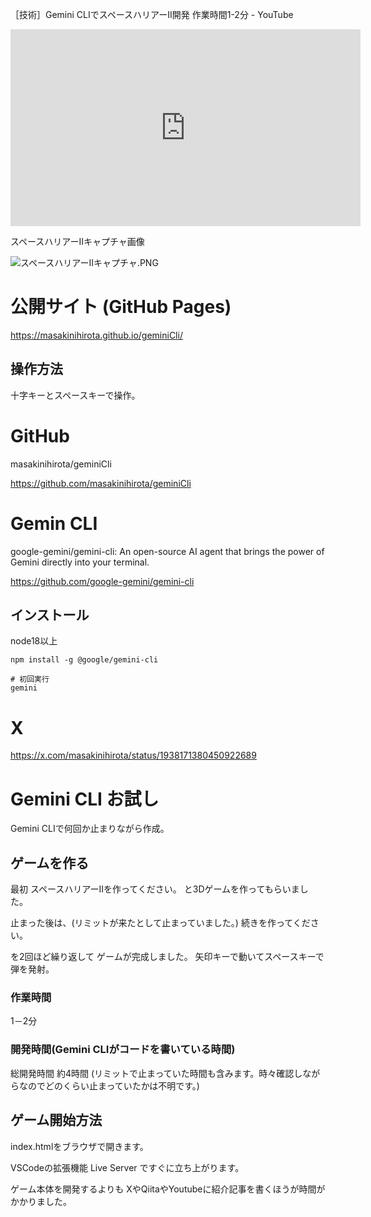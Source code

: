 <!--
title:   Gemini CLIを使ってスペースハリアーIIを作成 作業時間1－2分 総開発時間は約4時間(リミットで途中で止まっていたため、気づかず)
tags:    Gemini,GeminiCLI,game
id:      9882a833e077b934913a
private: false
-->
［技術］Gemini CLIでスペースハリアーII開発 作業時間1-2分 - YouTube

<iframe width="560" height="315" src="https://www.youtube.com/embed/R8ZuNd9JTDg?si=0a8WCU5a_jW-CYXJ" title="YouTube video player" frameborder="0" allow="accelerometer; autoplay; clipboard-write; encrypted-media; gyroscope; picture-in-picture; web-share" referrerpolicy="strict-origin-when-cross-origin" allowfullscreen></iframe>

スペースハリアーIIキャプチャ画像

![スペースハリアーIIキャプチャ.PNG](https://qiita-image-store.s3.ap-northeast-1.amazonaws.com/0/44761/d2683733-7d85-48b0-b23a-9d06005b95db.png)


# 公開サイト (GitHub Pages)

https://masakinihirota.github.io/geminiCli/

## 操作方法

十字キーとスペースキーで操作。



# GitHub

masakinihirota/geminiCli

https://github.com/masakinihirota/geminiCli



# Gemin CLI

google-gemini/gemini-cli: An open-source AI agent that brings the power of Gemini directly into your terminal.

https://github.com/google-gemini/gemini-cli

## インストール

node18以上

```terminal
npm install -g @google/gemini-cli

# 初回実行
gemini

```



# X

https://x.com/masakinihirota/status/1938171380450922689


# Gemini CLI お試し

Gemini CLIで何回か止まりながら作成。


## ゲームを作る

最初
スペースハリアーIIを作ってください。
と3Dゲームを作ってもらいました。

止まった後は、(リミットが来たとして止まっていました。)
続きを作ってください。

を2回ほど繰り返して
ゲームが完成しました。
矢印キーで動いてスペースキーで弾を発射。

### 作業時間
1－2分

### 開発時間(Gemini CLIがコードを書いている時間)

総開発時間
約4時間
(リミットで止まっていた時間も含みます。時々確認しながらなのでどのくらい止まっていたかは不明です。)

## ゲーム開始方法

index.htmlをブラウザで開きます。

VSCodeの拡張機能
Live Server
ですぐに立ち上がります。

ゲーム本体を開発するよりも
XやQiitaやYoutubeに紹介記事を書くほうが時間がかかりました。